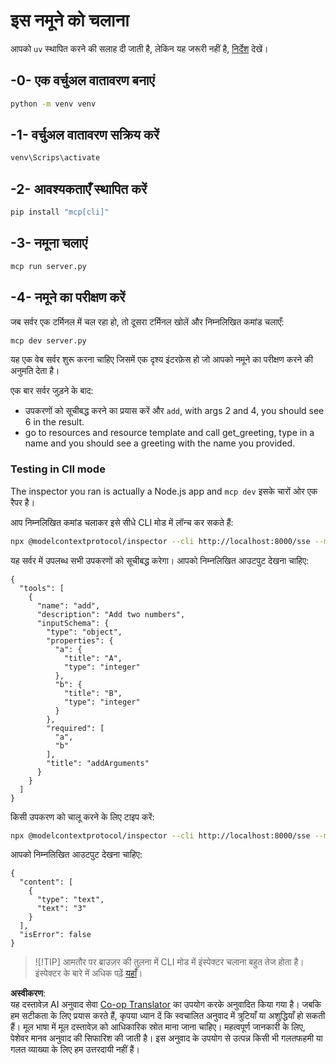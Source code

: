 <!--
CO_OP_TRANSLATOR_METADATA:
{
  "original_hash": "d700e180ce74b2675ce51a567a36c9e4",
  "translation_date": "2025-05-17T12:01:18+00:00",
  "source_file": "03-GettingStarted/05-sse-server/solution/python/README.md",
  "language_code": "hi"
}
-->
# इस नमूने को चलाना

आपको `uv` स्थापित करने की सलाह दी जाती है, लेकिन यह जरूरी नहीं है, [निर्देश](https://docs.astral.sh/uv/#highlights) देखें।

## -0- एक वर्चुअल वातावरण बनाएं

```bash
python -m venv venv
```

## -1- वर्चुअल वातावरण सक्रिय करें

```bash
venv\Scrips\activate
```

## -2- आवश्यकताएँ स्थापित करें

```bash
pip install "mcp[cli]"
```

## -3- नमूना चलाएं

```bash
mcp run server.py
```

## -4- नमूने का परीक्षण करें

जब सर्वर एक टर्मिनल में चल रहा हो, तो दूसरा टर्मिनल खोलें और निम्नलिखित कमांड चलाएँ:

```bash
mcp dev server.py
```

यह एक वेब सर्वर शुरू करना चाहिए जिसमें एक दृश्य इंटरफ़ेस हो जो आपको नमूने का परीक्षण करने की अनुमति देता है।

एक बार सर्वर जुड़ने के बाद:

- उपकरणों को सूचीबद्ध करने का प्रयास करें और `add`, with args 2 and 4, you should see 6 in the result.
- go to resources and resource template and call get_greeting, type in a name and you should see a greeting with the name you provided.

### Testing in ClI mode

The inspector you ran is actually a Node.js app and `mcp dev` इसके चारों ओर एक रैपर है।

आप निम्नलिखित कमांड चलाकर इसे सीधे CLI मोड में लॉन्च कर सकते हैं:

```bash
npx @modelcontextprotocol/inspector --cli http://localhost:8000/sse --method tools/list
```

यह सर्वर में उपलब्ध सभी उपकरणों को सूचीबद्ध करेगा। आपको निम्नलिखित आउटपुट देखना चाहिए:

```text
{
  "tools": [
    {
      "name": "add",
      "description": "Add two numbers",
      "inputSchema": {
        "type": "object",
        "properties": {
          "a": {
            "title": "A",
            "type": "integer"
          },
          "b": {
            "title": "B",
            "type": "integer"
          }
        },
        "required": [
          "a",
          "b"
        ],
        "title": "addArguments"
      }
    }
  ]
}
```

किसी उपकरण को चालू करने के लिए टाइप करें:

```bash
npx @modelcontextprotocol/inspector --cli http://localhost:8000/sse --method tools/call --tool-name add --tool-arg a=1 --tool-arg b=2
```

आपको निम्नलिखित आउटपुट देखना चाहिए:

```text
{
  "content": [
    {
      "type": "text",
      "text": "3"
    }
  ],
  "isError": false
}
```

> ![!TIP]
> आमतौर पर ब्राउज़र की तुलना में CLI मोड में इंस्पेक्टर चलाना बहुत तेज होता है।
> इंस्पेक्टर के बारे में अधिक पढ़ें [यहाँ](https://github.com/modelcontextprotocol/inspector)।

**अस्वीकरण**:  
यह दस्तावेज़ AI अनुवाद सेवा [Co-op Translator](https://github.com/Azure/co-op-translator) का उपयोग करके अनुवादित किया गया है। जबकि हम सटीकता के लिए प्रयास करते हैं, कृपया ध्यान दें कि स्वचालित अनुवाद में त्रुटियाँ या अशुद्धियाँ हो सकती हैं। मूल भाषा में मूल दस्तावेज़ को आधिकारिक स्रोत माना जाना चाहिए। महत्वपूर्ण जानकारी के लिए, पेशेवर मानव अनुवाद की सिफारिश की जाती है। इस अनुवाद के उपयोग से उत्पन्न किसी भी गलतफहमी या गलत व्याख्या के लिए हम उत्तरदायी नहीं हैं।